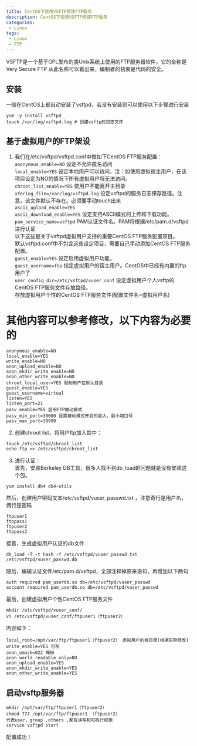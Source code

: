 ```yaml
---
title: CentOS下使用VSFTP搭建FTP服务
description: CentOS下使用VSFTP搭建FTP服务
categories:
 - Linux
tags:
 - Linux
 - FTP
---  
```

VSFTP是一个基于GPL发布的类Unix系统上使用的FTP服务器软件，它的全称是Very Secure FTP 从此名称可以看出来，编制者的初衷是代码的安全。  
## 安装   
一般在CentOS上都自动安装了vsftpd，若没有安装则可以使用以下步骤进行安装  
```shell  
yum -y install vsftpd
touch /var/log/vsftpd.log # 创建vsftp的日志文件  
```  
## 基于虚拟用户的FTP架设  
1)  我们在/etc/vsftpd/vsftpd.conf中做如下CentOS FTP服务配置：  
```anonymous_enable=NO``` 设定不允许匿名访问  
```local_enable=YES``` 设定本地用户可以访问。注：如使用虚拟宿主用户，在该项目设定为NO的情况下所有虚拟用户将无法访问。  
```chroot_list_enable=YES``` 使用户不能离开主目录
```xferlog_file=/var/log/vsftpd.log``` 设定vsftpd的服务日志保存路径。注意，该文件默认不存在。必须要手动touch出来  
```ascii_upload_enable=YES```  
```ascii_download_enable=YES``` 设定支持ASCII模式的上传和下载功能。  
```pam_service_name=vsftpd``` PAM认证文件名。PAM将根据/etc/pam.d/vsftpd进行认证  
以下这些是关于vsftpd虚拟用户支持的重要CentOS FTP服务配置项目。  
默认vsftpd.conf中不包含这些设定项目，需要自己手动添加CentOS FTP服务配置。  
```guest_enable=YES``` 设定启用虚拟用户功能。  
```guest_username=ftp``` 指定虚拟用户的宿主用户。CentOS中已经有内置的ftp用户了  
```user_config_dir=/etc/vsftpd/vuser_conf``` 设定虚拟用户个人vsftp的CentOS FTP服务文件存放路径。  
存放虚拟用户个性的CentOS FTP服务文件(配置文件名=虚拟用户名)
# 其他内容可以参考修改，以下内容为必要的   
```shell  
anonymous_enable=NO 
local_enable=YES 
write_enable=NO 
anon_upload_enable=NO 
anon_mkdir_write_enable=NO 
anon_other_write_enable=NO 
chroot_local_user=YES 限制用户在默认目录
guest_enable=YES 
guest_username=virtual 
listen=YES 
listen_port=21 
pasv_enable=YES 启用FTP被动模式
pasv_min_port=30000 设置被动模式开启的最大、最小端口号
pasv_max_port=30999  
```  
2)  创建chroot list，将用户ftp加入其中：  
```shell  
touch /etc/vsftpd/chroot_list  
echo ftp >> /etc/vsftpd/chroot_list  
```  
3)  进行认证：  
首先，安装Berkeley DB工具，很多人找不到db_load的问题就是没有安装这个包。  
```shell  
yum install db4 db4-utils  
```  
然后，创建用户密码文本/etc/vsftpd/vuser_passwd.txt ，注意奇行是用户名，偶行是密码  
```shell  
ftpuser1
ftppass1
ftpuser2
ftppass2  
```  
接着，生成虚拟用户认证的db文件  
```shell  
db_load -T -t hash -f /etc/vsftpd/vuser_passwd.txt /etc/vsftpd/vuser_passwd.db  
```  
随后，编辑认证文件/etc/pam.d/vsftpd，全部注释掉原来语句，再增加以下两句  
```shell  
auth required pam_userdb.so db=/etc/vsftpd/vuser_passwd  
account required pam_userdb.so db=/etc/vsftpd/vuser_passwd  
```  
最后，创建虚拟用户个性CentOS FTP服务文件  
```shell  
mkdir /etc/vsftpd/vuser_conf/  
vi /etc/vsftpd/vuser_conf/ftpuser1（ftpuser2）  
```  
内容如下：  
```shell  
local_root=/opt/var/ftp/ftpuser1（ftpuser2） 虚拟用户的根目录(根据实际修改)
write_enable=YES 可写
anon_umask=022 掩码
anon_world_readable_only=NO 
anon_upload_enable=YES 
anon_mkdir_write_enable=YES
anon_other_write_enable=YES  
```  
## 启动vsftp服务器  
```shell  
mkdir /opt/var/ftp/ftpuser1（ftpuser2）  
chmod 777 /opt/var/ftp/ftpuser1 （ftpuser2）         
代表user，group ,others ,都有读写和可执行权限  
service vsftpd start  
```  
配置成功！  
